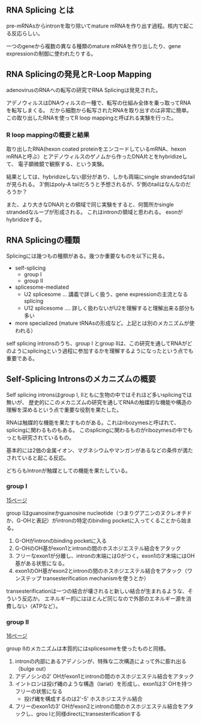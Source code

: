 
## RNA Splicing とは

pre-mRNAsからintronを取り除いてmature mRNAを作り出す過程。核内で起こる反応らしい。

一つのgeneから複数の異なる種類のmature mRNAを作り出したり、gene expressionの制御に使われたりする。

## RNA Splicingの発見とR-Loop Mapping

adenovirusのRNAへの転写の研究でRNA Splicingは発見された。

アデノウィルスはDNAウィルスの一種で、転写の仕組み全体を乗っ取ってRNAを転写しまくる。
だから細胞から転写されたRNAを取り出すのは非常に簡単。
この取り出したRNAを使ってR loop mappingと呼ばれる実験を行った。

### R loop mappingの概要と結果

取り出したRNA(hexon coated proteinをエンコードしているmRNA、hexon mRNAと呼ぶ）とアデノウィルスのゲノムから作ったDNA片とをhybridizeして、
電子顕微鏡で観察する、という実験。

結果としては、hybridizeしない部分があり、しかも両端にsingle strandedなtailが見られる。
3'側はpoly-A tailだろうと予想されるが、5'側のtailはなんなのだろうか？

また、より大きなDNA片との領域で同じ実験をすると、何箇所かsingle strandedなループが形成される。
これはintronの領域と思われる。
exonがhybridizeする。

## RNA Splicingの種類

Splicingには幾つもの種類がある。幾つか重要なものを以下に見る。

- self-splicing
    - group I
    - group II
- splicesome-mediated
    - U2 splicesome ... 講義で詳しく扱う、gene expressionの主流となるsplicing
    - U12 splicesome .... 詳しく扱わないがU2を理解すると理解出来る部分も多い
- more specialized (mature tRNAsの形成など。上記とは別のメカニズムが使われる）

self splicing intronsのうち、group I とgroup IIは、この研究を通してRNAがどのようにsplicingという過程に参加するかを理解するようになったという点でも重要である。

## Self-Splicing Intronsのメカニズムの概要

Self splicing intronsはgroup I, IIともに生物の中ではそれほど多いsplicingでは無いが、
歴史的にこのメカニズムの研究を通してRNAの触媒的な機能や構造の理解を深めるという点で重要な役割を果たした。

RNAは触媒的な機能を果たすものがある。これはribozymesと呼ばれて、splicingに関わるものもある。
このsplicingに関わるものがribozymesの中でもっとも研究されているもの。

基本的には2価の金属イオン、マグネシウムやマンガンがあるなどの条件が満たされていると起こる反応。

どちらもIntronが触媒としての機能を果たしている。

### group I

[15ページ](https://karino2.github.io/ImageGallery/MolecularBiology728x3.html#lg=1&slide=14)

group Iはguanosineかguanosine nucleotide（つまりグアニンのヌクレオチドか、G-OHと表記）がintronの特定のbinding pocketに入ってくることから始まる。

1. G-OHがintronのbinding pocketに入る
2. G-OHのOH基がexon1とintronの間のホスホジエステル結合をアタック
3. フリーなexon1が分離し、intronの末端にはGがつく。exon1の3'末端にはOH基がある状態になる。
4. exon1のOH基がexon2とintronの間のホスホジエステル結合をアタック（ワンステップ transesterification mechanismを使うとか）

transesterificationは一つの結合が壊されると新しい結合が生まれるような、そういう反応か。
エネルギー的にはほとんど同じなので外部のエネルギー源を消費しない（ATPなど）。

### group II

[16ページ](https://karino2.github.io/ImageGallery/MolecularBiology728x3.html#lg=1&slide=15)

group IIのメカニズムは本質的にはsplicesomeを使ったものと同様。

1. intronの内部にあるアデノシンが、特殊な二次構造によって外に膨れ出る（bulge out）
2. アデノシンの2' OHがexon1とintronの間のホスホジエステル結合をアタック
3. イントロンは投げ縄のような構造（lariat）を形成し、exon1は3' OHを持つフリーの状態になる
    - 投げ縄を構成するのは2'-5' ホスホジエステル結合
4. フリーのexon1の3' OHがexon2とintronの間のホスホジエステル結合をアタックし、grou Iと同様directにtransesterificationする